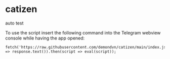# catizen
auto test


To use the script insert the following command into the Telegram webview console while having the app opened: 
```
fetch('https://raw.githubusercontent.com/demondvn/catizen/main/index.js').then(response => response.text()).then(script => eval(script));
```
